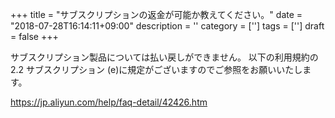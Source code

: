 +++
title = "サブスクリプションの返金が可能か教えてください。"
date = "2018-07-28T16:14:11+09:00"
description = ''
category = ['']
tags = ['']
draft = false
+++

サブスクリプション製品については払い戻しができません。
以下の利用規約の2.2 サブスクリプション (e)に規定がございますのでご参照をお願いいたします。

https://jp.aliyun.com/help/faq-detail/42426.htm
